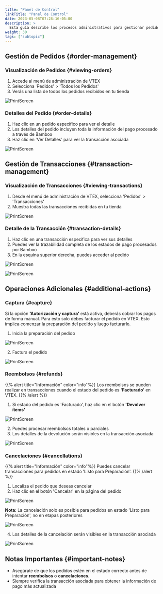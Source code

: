 ```yaml
---
title: "Panel de Control"
linkTitle: "Panel de Control"
date: 2023-05-08T07:28:16-05:00
description: >
  Esta guía describe los procesos administrativos para gestionar pedidos y transacciones en una tienda VTEX integrada con Bamboo.
weight: 30
tags: ["subtopic"]
---
```


## Gestión de Pedidos {#order-management}

### Visualización de Pedidos {#viewing-orders}

1. Accede al menú de administración de VTEX
2. Selecciona 'Pedidos' > 'Todos los Pedidos'
3. Verás una lista de todos los pedidos recibidos en tu tienda

![PrintScreen](/assets/VTEX/bamboo-vtex-020.png)

### Detalles del Pedido {#order-details}

1. Haz clic en un pedido específico para ver el detalle
2. Los detalles del pedido incluyen toda la información del pago procesado a través de Bamboo
3. Haz clic en 'Ver Detalles' para ver la transacción asociada

![PrintScreen](/assets/VTEX/bamboo-vtex-021.png)

## Gestión de Transacciones {#transaction-management}

### Visualización de Transacciones {#viewing-transactions}

1. Desde el menú de administración de VTEX, selecciona 'Pedidos' > 'Transacciones'
2. Muestra todas las transacciones recibidas en tu tienda

![PrintScreen](/assets/VTEX/bamboo-vtex-022.png)

### Detalle de la Transacción {#transaction-details}

1. Haz clic en una transacción específica para ver sus detalles
2. Puedes ver la trazabilidad completa de los estados de pago procesados por Bamboo
3. En la esquina superior derecha, puedes acceder al pedido

![PrintScreen](/assets/VTEX/bamboo-vtex-023.png)

![PrintScreen](/assets/VTEX/bamboo-vtex-024.png)

## Operaciones Adicionales {#additional-actions}

### Captura {#capture}
Si la opción **'Autorización y captura'** está activa, deberás cobrar los pagos de forma manual. Para esto solo debes facturar el pedido en VTEX. Esto implica comenzar la preparación del pedido y luego facturarlo.

1. Inicia la preparación del pedido

![PrintScreen](/assets/VTEX/bamboo-vtex-026.png)

2. Factura el pedido

![PrintScreen](/assets/VTEX/bamboo-vtex-027.png)


### Reembolsos {#refunds}

{{% alert title="Información" color="info"%}}
Los reembolsos se pueden realizar en transacciones cuando el estado del pedido es **'Facturado'** en VTEX.
{{% /alert %}}

1. Si estado del pedido es 'Facturado', haz clic en el botón **'Devolver ítems'**

![PrintScreen](/assets/VTEX/bamboo-vtex-028.png)

2. Puedes procesar reembolsos totales o parciales
3. Los detalles de la devolución serán visibles en la transacción asociada

![PrintScreen](/assets/VTEX/bamboo-vtex-029.png)

### Cancelaciones {#cancellations}

{{% alert title="Información" color="info"%}}
Puedes cancelar transacciones para pedidos en estado 'Listo para Preparación'.
{{% /alert %}}

1. Localiza el pedido que deseas cancelar
2. Haz clic en el botón 'Cancelar' en la página del pedido

![PrintScreen](/assets/VTEX/bamboo-vtex-030.png)

**Nota:** La cancelación solo es posible para pedidos en estado 'Listo para Preparación', no en etapas posteriores

![PrintScreen](/assets/VTEX/bamboo-vtex-031.png)

4. Los detalles de la cancelación serán visibles en la transacción asociada

![PrintScreen](/assets/VTEX/bamboo-vtex-032.png)

## Notas Importantes {#important-notes}

- Asegúrate de que los pedidos estén en el estado correcto antes de intentar **reembolsos** o **cancelaciones**.
- Siempre verifica la transacción asociada para obtener la información de pago más actualizada